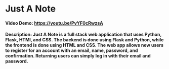 # Just A Note
#### Video Demo:  https://youtu.be/PvYF0cRwzsA
#### Description: Just A Note is a full stack web application that uses Python, Flask, HTMl, and CSS. The backend is done using Flask and Python, while the frontend is done using HTML and CSS. The web app allows new users to register for an account with an email, name, password, and confirmation. Returning users can simply log in with their email and password.
